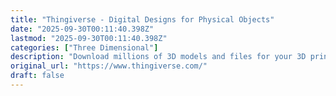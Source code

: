 ```yaml
---
title: "Thingiverse - Digital Designs for Physical Objects"
date: "2025-09-30T00:11:40.398Z"
lastmod: "2025-09-30T00:11:40.398Z"
categories: ["Three Dimensional"]
description: "Download millions of 3D models and files for your 3D printer, laser cutter, or CNC. From custom parts to unique designs, you can find them on Thingive"
original_url: "https://www.thingiverse.com/"
draft: false
---
```

